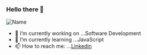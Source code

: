 ### Hello there 👋
![Name](https://github.com/rishabhgujarati/rishabhgujarati/blob/master/giphy.gif?raw=true)
- 🔭 I’m currently working on ...Software Development
- 🌱 I’m currently learning ...JavaScript
- 📫 How to reach me: ...[Linkedin](https://www.linkedin.com/in/rishabhgujarati/)

